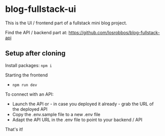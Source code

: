 # blog-fullstack-ui

This is the UI / frontend part of a fullstack mini blog project.

Find the API / backend part at: https://github.com/losrobbos/blog-fullstack-api

## Setup after cloning

Install packages: `npm i`

Starting the frontend
- `npm run dev`

To connect with an API:
- Launch the API or - in case you deployed it already - grab the URL of the deployed API
- Copy the .env.sample file to a new .env file
- Adapt the API URL in the .env file to point to your backend / API

That's it!
